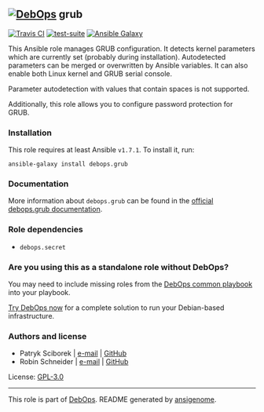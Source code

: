 ## [![DebOps](https://debops.org/images/debops-small.png)](https://debops.org) grub

<!-- This file was generated by Ansigenome. Do not edit this file directly but
     instead have a look at the files in the ./meta/ directory. -->

[![Travis CI](https://img.shields.io/travis/debops/ansible-grub.svg?style=flat)](https://travis-ci.org/debops/ansible-grub)
[![test-suite](https://img.shields.io/badge/test--suite-ansible--grub-blue.svg?style=flat)](https://github.com/debops/test-suite/tree/master/ansible-grub/)
[![Ansible Galaxy](https://img.shields.io/badge/galaxy-debops.grub-660198.svg?style=flat)](https://galaxy.ansible.com/debops/grub)


This Ansible role manages GRUB configuration. It detects kernel parameters
which are currently set (probably during installation). Autodetected
parameters can be merged or overwritten by Ansible variables.
It can also enable both Linux kernel and GRUB serial console.

Parameter autodetection with values that contain spaces is not supported.

Additionally, this role allows you to configure password protection for GRUB.

### Installation

This role requires at least Ansible `v1.7.1`. To install it, run:

```Shell
ansible-galaxy install debops.grub
```

### Documentation

More information about `debops.grub` can be found in the
[official debops.grub documentation](https://docs.debops.org/en/latest/ansible/roles/ansible-grub/docs/).


### Role dependencies

- `debops.secret`

### Are you using this as a standalone role without DebOps?

You may need to include missing roles from the [DebOps common
playbook](https://github.com/debops/debops-playbooks/blob/master/playbooks/common.yml)
into your playbook.

[Try DebOps now](https://debops.org/) for a complete solution to run your Debian-based infrastructure.





### Authors and license

- Patryk Sciborek | [e-mail](mailto:patryk@sciborek.com) | [GitHub](https://github.com/scibi)
- Robin Schneider | [e-mail](mailto:ypid@riseup.net) | [GitHub](https://github.com/ypid)

License: [GPL-3.0](https://tldrlegal.com/license/gnu-general-public-license-v3-%28gpl-3%29)

***

This role is part of [DebOps](https://debops.org/). README generated by [ansigenome](https://github.com/nickjj/ansigenome/).

